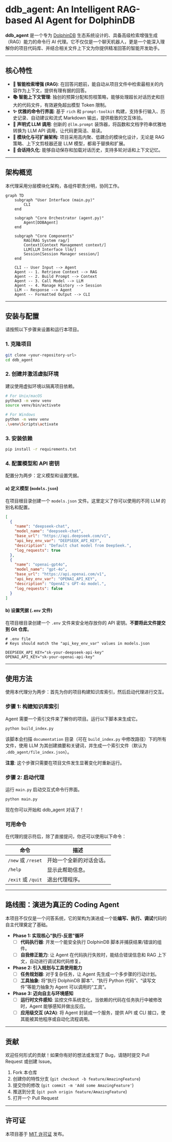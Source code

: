 # ddb_agent: An Intelligent RAG-based AI Agent for DolphinDB

**ddb_agent** 是一个专为 [DolphinDB](https://www.dolphindb.com/) 生态系统设计的、具备高级检索增强生成（RAG）能力的命令行 AI 代理。它不仅仅是一个聊天机器人，更是一个能深入理解你的项目代码库、并结合相关文件上下文为你提供精准回答的智能开发助手。

---

## 核心特性

-   **🧠 智能检索增强 (RAG)**: 在回答问题前，能自动从项目文件中检索最相关的内容作为上下文，提供有理有据的回答。
-   **📚 智能上下文管理**: 独创的预算分配和剪枝策略，能够处理超长对话历史和巨大的代码文件，有效避免超出模型 Token 限制。
-   **✨ 优雅的命令行界面**: 基于 `rich` 和 `prompt-toolkit` 构建，支持多行输入、历史记录、自动建议和流式 Markdown 输出，提供极致的交互体验。
-   **🚀 声明式 LLM 调用**: 创新的 `@llm.prompt` 装饰器，将函数和文档字符串优雅地转换为 LLM API 调用，让代码更简洁、易读。
-   **🧩 模块化与可扩展架构**: 项目采用高内聚、低耦合的模块化设计，无论是 RAG 策略、上下文剪枝器还是 LLM 模型，都易于替换和扩展。
-   **💾 会话持久化**: 能够自动保存和加载对话历史，支持多轮对话和上下文记忆。

---

## 架构概览

本代理采用分层模块化架构，各组件职责分明，协同工作。

```mermaid
graph TD
    subgraph "User Interface (main.py)"
        CLI
    end

    subgraph "Core Orchestrator (agent.py)"
        Agent[DDBAgent]
    end

    subgraph "Core Components"
        RAG[RAG System rag/]
        Context[Context Management context/]
        LLM[LLM Interface llm/]
        Session[Session Manager session/]
    end

    CLI -- User Input --> Agent
    Agent -- 1. Retrieve Context --> RAG
    Agent -- 2. Build Prompt --> Context
    Agent -- 3. Call Model --> LLM
    Agent -- 4. Manage History --> Session
    LLM -- Response --> Agent
    Agent -- Formatted Output --> CLI

```

---

## 安装与配置

请按照以下步骤来设置和运行本项目。

### 1. 克隆项目

```bash
git clone <your-repository-url>
cd ddb_agent
```

### 2. 创建并激活虚拟环境

建议使用虚拟环境以隔离项目依赖。

```bash
# For Unix/macOS
python3 -m venv venv
source venv/bin/activate

# For Windows
python -m venv venv
.\venv\Scripts\activate
```

### 3. 安装依赖

```bash
pip install -r requirements.txt
```

### 4. 配置模型和 API 密钥

配置分为两步：定义模型和设置凭据。

#### a) 定义模型 (`models.json`)

在项目根目录创建一个 `models.json` 文件。这里定义了你可以使用的不同 LLM 的别名和配置。

```json
[
  {
    "name": "deepseek-chat",
    "model_name": "deepseek-chat",
    "base_url": "https://api.deepseek.com/v1",
    "api_key_env_var": "DEEPSEEK_API_KEY",
    "description": "Default chat model from DeepSeek.",
    "log_requests": true
  },
  {
    "name": "openai-gpt4o",
    "model_name": "gpt-4o",
    "base_url": "https://api.openai.com/v1",
    "api_key_env_var": "OPENAI_API_KEY",
    "description": "OpenAI's GPT-4o model.",
    "log_requests": false
  }
]
```

#### b) 设置凭据 (`.env` 文件)

在项目根目录创建一个 `.env` 文件来安全地存放你的 API 密钥。**不要将此文件提交到 Git 仓库**。

```dotenv
# .env file
# Keys should match the "api_key_env_var" values in models.json

DEEPSEEK_API_KEY="sk-your-deepseek-api-key"
OPENAI_API_KEY="sk-your-openai-api-key"
```

---

## 使用方法

使用本代理分为两步：首先为你的项目构建知识库索引，然后启动代理进行交互。

### 步骤 1: 构建知识库索引

Agent 需要一个索引文件来了解你的项目。运行以下脚本来生成它。

```bash
python build_index.py
```

该脚本会扫描 `documentation` 目录（可在 `build_index.py` 中修改路径）下的所有文件，使用 LLM 为其创建摘要和关键词，并生成一个索引文件（默认为 `.ddb_agent/file_index.json`）。

**注意**: 这个步骤只需要在项目文件发生显著变化时重新运行。

### 步骤 2: 启动代理

运行 `main.py` 启动交互式命令行界面。

```bash
python main.py
```

现在你可以开始和 ddb_agent 对话了！

### 可用命令

在代理的提示符后，除了直接提问，你还可以使用以下命令：

| 命令                | 描述                       |
| ------------------- | -------------------------- |
| `/new` 或 `/reset`  | 开始一个全新的对话会话。   |
| `/help`             | 显示此帮助信息。           |
| `/exit` 或 `/quit`  | 退出代理程序。             |

---

## 路线图：演进为真正的 Coding Agent

本项目不仅仅是一个问答系统，它的架构为演进成一个能**编写、执行、调试**代码的自主代理奠定了基础。

-   **Phase 1: 实现核心“执行-反思”循环**
    -   [ ] **代码执行器**: 开发一个能安全执行 DolphinDB 脚本并捕获结果/错误的组件。
    -   [ ] **自我修正能力**: 让 Agent 在代码执行失败时，能结合错误信息和 RAG 上下文，自动进行调试和代码修复。

-   **Phase 2: 引入规划与工具使用能力**
    -   [ ] **任务规划器**: 对于复杂任务，让 Agent 先生成一个多步骤的行动计划。
    -   [ ] **工具抽象**: 将“执行 DolphinDB 脚本”、“执行 Python 代码”、“读写文件”等能力抽象为 Agent 可以调用的“工具”。

-   **Phase 3: 迈向自主与环境感知**
    -   [ ] **运行时文件感知**: 监控文件系统变化，当依赖的代码在任务执行中被修改时，Agent 能够感知并做出反应。
    -   [ ] **应用级交互 (A2A)**: 将 Agent 封装成一个服务，提供 API 或 CLI 接口，使其能被其他程序或自动化流程调用。

---

## 贡献

欢迎任何形式的贡献！如果你有好的想法或发现了 Bug，请随时提交 Pull Request 或创建 Issue。

1.  Fork 本仓库
2.  创建你的特性分支 (`git checkout -b feature/AmazingFeature`)
3.  提交你的修改 (`git commit -m 'Add some AmazingFeature'`)
4.  推送到分支 (`git push origin feature/AmazingFeature`)
5.  打开一个 Pull Request

---

## 许可证

本项目基于 [MIT 许可证](LICENSE) 发布。
